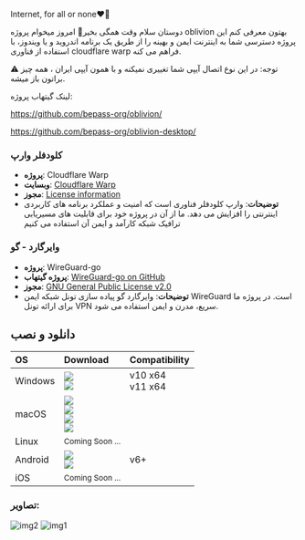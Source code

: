 Internet, for all or none❤️🙂

دوستان سلام وقت همگی بخیر🙂
امروز میخوام پروژه oblivion بهتون معرفی کنم
این پروژه دسترسی شما به اینترنت ایمن و بهینه را از طریق یک برنامه اندروید و یا ویندوز، با استفاده از فناوری cloudflare warp فراهم می کنه.

⚠️ توجه: در این نوع اتصال آیپی شما تغییری نمیکنه و با همون آیپی ایران ، همه چیز براتون باز میشه.

لینک گیتهاب پروژه:

https://github.com/bepass-org/oblivion/

https://github.com/bepass-org/oblivion-desktop/

### کلودفلر وارپ

- **پروژه**: Cloudflare Warp
- **وبسایت**: [Cloudflare Warp](https://www.cloudflare.com/products/warp/)
- **مجوز**: [License information](https://www.cloudflare.com/application/terms/)
- **توضیحات**: وارپ کلودفلر فناوری است که امنیت و عملکرد برنامه های کاربردی اینترنتی را افزایش می دهد. ما از آن در پروژه خود برای قابلیت های مسیریابی ترافیک شبکه کارآمد و ایمن آن استفاده می کنیم

### وایرگارد - گو

- **پروژه**: WireGuard-go
- **پروژه گیتهاب**: [WireGuard-go on GitHub](https://github.com/WireGuard/wireguard-go)
- **مجوز**: [GNU General Public License v2.0](https://github.com/WireGuard/wireguard-go/blob/master/COPYING)
- **توضیحات**: وایرگارد گو پیاده سازی تونل شبکه ایمن WireGuard است. در پروژه ما برای ارائه تونل VPN سریع، مدرن و ایمن استفاده می شود.

## دانلود و نصب

<div align=left>
<table>
    <thead align=left>
        <tr>
            <th>OS</th>
            <th>Download</th>
            <th>Compatibility</th>
        </tr>
    </thead>
    <tbody align=left>
        <tr>
            <td>Windows</td>
            <td>
                <a href="https://github.com/bepass-org/oblivion-desktop/releases"><img src="https://img.shields.io/badge/Setup-x64-2d7d9a.svg?logo=windows"></a><br>
                <a href="https://github.com/bepass-org/oblivion-desktop/releases"><img src="https://img.shields.io/badge/Portable-x64-67b7d1.svg?logo=windows"></a>
            </td>
            <td>
                v10 x64<br>
                v11 x64
            </td>
        </tr>
        <tr>
            <td>macOS</td>
            <td>
                <a href="https://github.com/bepass-org/oblivion-desktop/releases"><img src="https://img.shields.io/badge/DMG-arm64-ea005e.svg?logo=apple"></a><br>
                <a href="https://github.com/bepass-org/oblivion-desktop/releases"><img src="https://img.shields.io/badge/DMG-x64-ea005e.svg?logo=apple"></a><br>
                <a href="https://github.com/bepass-org/oblivion-desktop/releases"><img src="https://img.shields.io/badge/PKG-arm64-bc544b.svg?logo=apple" /></a><br>
                <a href="https://github.com/bepass-org/oblivion-desktop/releases"><img src="https://img.shields.io/badge/PKG-x64-bc544b.svg?logo=apple" /></a><br>
            </td>
            <td></td>
        </tr>
        <tr>
            <td>Linux</td>
            <td>                
                <small>Coming Soon ...</small>
            </td>
            <td></td>
        </tr>
        <tr>
        <td>Android</td>
            <td>
                <a href="https://github.com/bepass-org/oblivion/releases/latest"><img src="https://img.shields.io/badge/APK-Universal-044d29.svg?logo=android"></a><br>
<a href="https://play.google.com/store/apps/details?id=org.bepass.oblivion"><img src="https://img.shields.io/badge/APK-Universal-044d29.svg?logo=googleplay"></a>
            </td>
            <td>v6+</td>
        </tr>
        <tr>
            <td>iOS</td>
            <td>
                <small>Coming Soon ...</small>
            </td>
            <td></td>
        </tr>
    </tbody>
</table>
</div>


### تصاویر:

![img2](https://github.com/Alirewa/oblivion-Project/assets/80244075/1f92d009-10f9-4212-8493-d6ac67c6a957)
![img1](https://github.com/Alirewa/oblivion-Project/assets/80244075/abd2334f-b585-4197-999d-ba1cf101c04b)

